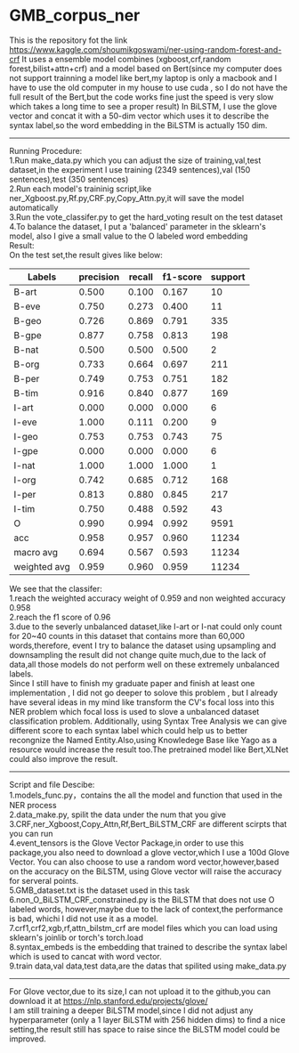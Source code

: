 # GMB_corpus_ner
This is the repository fot the link https://www.kaggle.com/shoumikgoswami/ner-using-random-forest-and-crf
It uses a ensemble model combines (xgboost,crf,random forest,bilist+attn+crf) and a model based on Bert(since my computer does not support trainning a model like bert,my laptop is only a macbook and I have to use the old computer in my house to use cuda , so I do not have the full result of the Bert,but the code works fine just the speed is very slow which takes a long time to see a proper result)
In BiLSTM, I use the glove vector and concat it with a 50-dim vector which uses it to describe the syntax label,so the word embedding in the BiLSTM is actually 150 dim.

-----------------------------------------------------------------------------------------------------

Running Procedure:  
1.Run make_data.py which you can adjust the size of training,val,test dataset,in the experiment  I use training (2349 sentences),val (150 sentences),test (350 sentences)  
2.Run each model's traininig script,like ner_Xgboost.py,Rf.py,CRF.py,Copy_Attn.py,it will save the model automatically  
3.Run the vote_classifer.py to get the hard_voting result on the test dataset  
4.To balance the dataset, I put a 'balanced' parameter in the sklearn's model, also I give a small value to the O labeled word embedding    
Result:  
On the test set,the result gives like below:  

| Labels | precision | recall | f1-score | support |
| ----   | ----      | ----   | ----   | ----      |
| B-art  | 0.500     | 0.100  | 0.167  | 10        |
| B-eve  | 0.750     | 0.273  | 0.400  | 11        |
| B-geo  | 0.726     | 0.869  | 0.791  | 335        |
| B-gpe  | 0.877     | 0.758  | 0.813  | 198        |
| B-nat  | 0.500     | 0.500  | 0.500  | 2        |
| B-org  | 0.733     | 0.664  | 0.697  | 211        |
| B-per  | 0.749     | 0.753  | 0.751  | 182        |
| B-tim  | 0.916     | 0.840  | 0.877  | 169        |
| I-art  | 0.000     | 0.000  | 0.000  | 6        |
| I-eve  | 1.000     | 0.111  | 0.200  | 9        |
| I-geo  | 0.753     | 0.753  | 0.743  | 75        |
| I-gpe  | 0.000     | 0.000  | 0.000  | 6        |
| I-nat  | 1.000     | 1.000  | 1.000  | 1        |
| I-org  | 0.742     | 0.685  | 0.712  | 168        |
| I-per  | 0.813     | 0.880  | 0.845  | 217        |
| I-tim  | 0.750     | 0.488  | 0.592  | 43        |
| O      | 0.990     | 0.994  | 0.992  | 9591        |
| acc    | 0.958     | 0.957  | 0.960  | 11234        |
| macro avg  | 0.694     | 0.567  | 0.593  | 11234        |
| weighted avg  | 0.959     | 0.960  | 0.959  | 11234        |

We see that the classifer:  
1.reach the weighted accuracy weight of 0.959 and non weighted accuracy 0.958  
2.reach the f1 score of 0.96  
3.due to the severly unbalanced dataset,like I-art or I-nat could only count for 20~40 counts in this dataset that contains more than 60,000 words,therefore, event I try to balance the dataset using upsampling and downsampling the result did not change quite much,due to the lack of data,all those models do not perform well on these extremely unbalanced labels.  
Since I still have to finish my graduate paper and finish at least one implementation , I did not go deeper to solove this problem , but I already have several ideas in my mind like transform the CV's focal loss into this NER problem which focal loss is used to slove a unbalanced dataset classification problem. Additionally, using Syntax Tree Analysis we can give different score to each syntax label which could help us to better recongnize the Named Entity.Also,using Knowledege Base like Yago as a resource would increase the result too.The pretrained model like Bert,XLNet could also improve the result.  

-----------------------------------------------------------------------------------------------------

Script and file Descibe:  
1.models_func.py，contains the all the model and function that used in the NER process  
2.data_make.py, spilit the data under the num that you give  
3.CRF,ner_Xgboost,Copy_Attn,Rf,Bert_BiLSTM_CRF are different scirpts that you can run    
4.event_tensors is the Glove Vector Package,in order to use this package,you also need to download a glove vector,which I use a 100d Glove Vector. You can also choose to use a random word vector,however,based on the accuracy on the BiLSTM, using Glove vector will raise the accuracy for serveral points.  
5.GMB_dataset.txt is the dataset used in this task  
6.non_O_BiLSTM_CRF_constrained.py is the BiLSTM that does not use O labeled words, however,maybe due to the lack of context,the performance is bad, whichi I did not use it as a model.  
7.crf1,crf2,xgb,rf,attn_bilstm_crf are model files which you can load using sklearn's joinlib or torch's torch.load  
8.syntax_embeds is the embedding that trained to describe the syntax label which is used to cancat with word vector.  
9.train data,val data,test data,are the datas that spilited using make_data.py  

-----------------------------------------------------------------------------------------------------

For Glove vector,due to its size,I can not upload it to the github,you can download it at https://nlp.stanford.edu/projects/glove/  
I am still training a deeper BiLSTM model,since I did not adjust any hyperparameter (only a 1 layer BiLSTM with 256 hidden dims) to find a nice setting,the result still has space to raise since the BiLSTM model could be improved.  
